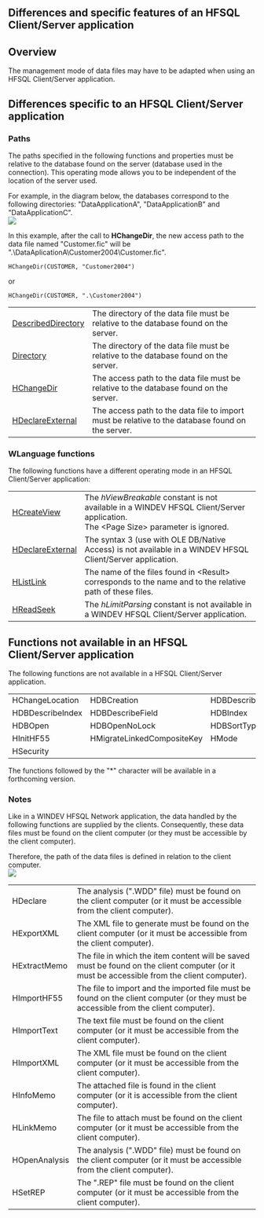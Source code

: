 
## Differences and specific features of an HFSQL Client/Server application
			



<a name="NOTE1"></a>
<a name="NOTE1_1"></a>


## Overview
<a name="overview_ELTTEXTE000221"></a>
The management mode of data files may have to be adapted when using an HFSQL Client/Server application.



<a name="NOTE2"></a>
<a name="NOTE2_1"></a>


## Differences specific to an HFSQL Client/Server application
<a name="differences_specific_hfsql_clientserver_application_ELTTEXTE000251"></a>


### Paths
<a name="paths_ELTPARAGRAPHE000020"></a>

The paths specified in the following functions and properties must be relative to the database found on the server (database used in the connection). This operating mode allows you to be independent of the location of the server used.

For example, in the diagram below, the databases correspond to the following directories: "DataApplicationA", "DataApplicationB" and "DataApplicationC".
<br>![](https://doc.pcsoft.fr/en-US/images/image.awp?langid=3&name=ClientServeur_hchangerep.gif)


In this example, after the call to **HChangeDir**, the new access path to the data file named "Customer.fic" will be ".\\DataAplicationA\\Customer2004\\Customer.fic".


```wl
HChangeDir(CUSTOMER, "Customer2004")
```


or


```wl
HChangeDir(CUSTOMER, ".\Customer2004")
```





|   |   |
| --- | --- |
| [DescribedDirectory](../Proprietes/2512074.md) | The directory of the data file must be relative to the database found on the server. |
| [Directory](../Proprietes/2512078.md) | The directory of the data file must be relative to the database found on the server. |
| [HChangeDir](../WDLang4/3044168.md) | The access path to the data file must be relative to the database found on the server. |
| [HDeclareExternal](../WDLang4/3044204.md) | The access path to the data file to import must be relative to the database found on the server. |


<a name="NOTE2_2"></a>


### WLanguage functions
<a name="wlanguage_functions_ELTPARAGRAPHE000061"></a>

The following functions have a different operating mode in an HFSQL Client/Server application:


|   |   |
| --- | --- |
| [HCreateView](../WDLang4/3044159.md) | The *hViewBreakable* constant is not available in a WINDEV HFSQL Client/Server application.<br>The &lt;Page Size&gt; parameter is ignored. |
| [HDeclareExternal](../WDLang4/3044204.md) | The syntax 3 (use with OLE DB/Native Access) is not available in a WINDEV HFSQL Client/Server application. |
| [HListLink](../WDLang4/3044138.md) | The name of the files found in &lt;Result&gt; corresponds to the name and to the relative path of these files. |
| [HReadSeek](../WDLang4/3044050.md) | The *hLimitParsing* constant is not available in a WINDEV HFSQL Client/Server application. |



<a name="NOTE3"></a>
<a name="NOTE3_1"></a>


## Functions not available in an HFSQL Client/Server application
<a name="functions_not_available_hfsql_clientserver_application_ELTTEXTE000281"></a>
The following functions are not available in a HFSQL Client/Server application.


|   |   |   |
| --- | --- | --- |
| HChangeLocation | HDBCreation | HDBDescribeFile |
| HDBDescribeIndex | HDBDescribeField | HDBIndex |
| HDBOpen | HDBOpenNoLock | HDBSortType |
| HInitHF55 | HMigrateLinkedCompositeKey | HMode |
| HSecurity |   |   |

The functions followed by the "\*" character will be available in a forthcoming version.
<a name="NOTE3_2"></a>


### Notes
<a name="notes_ELTPARAGRAPHE000127"></a>

Like in a WINDEV HFSQL Network application, the data handled by the following functions are supplied by the clients. Consequently, these data files must be found on the client computer (or they must be accessible by the client computer).

Therefore, the path of the data files is defined in relation to the client computer.
<br>![](https://doc.pcsoft.fr/en-US/images/image.awp?langid=3&name=ClientServeur_FicClient.gif)



|   |   |
| --- | --- |
| HDeclare | The analysis (".WDD" file) must be found on the client computer (or it must be accessible from the client computer). |
| HExportXML | The XML file to generate must be found on the client computer (or it must be accessible from the client computer). |
| HExtractMemo | The file in which the item content will be saved must be found on the client computer (or it must be accessible from the client computer). |
| HImportHF55 | The file to import and the imported file must be found on the client computer (or they must be accessible from the client computer). |
| HImportText | The text file must be found on the client computer (or it must be accessible from the client computer). |
| HImportXML | The XML file must be found on the client computer (or it must be accessible from the client computer). |
| HInfoMemo | The attached file is found in the client computer (or it is accessible from the client computer). |
| HLinkMemo | The file to attach must be found on the client computer (or it must be accessible from the client computer). |
| HOpenAnalysis | The analysis (".WDD" file) must be found on the client computer (or it must be accessible from the client computer). |
| HSetREP | The ".REP" file must be found on the client computer (or it must be accessible from the client computer). |




